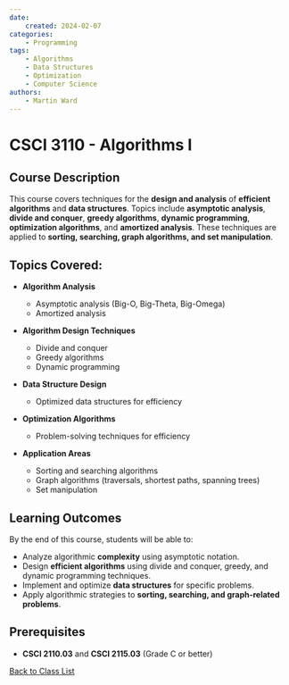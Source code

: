 ```yaml
---
date:
    created: 2024-02-07
categories:
    - Programming
tags:
    - Algorithms
    - Data Structures
    - Optimization
    - Computer Science
authors:
    - Martin Ward
---
```


# CSCI 3110 - Algorithms I

## Course Description
This course covers techniques for the **design and analysis** of **efficient algorithms** and **data structures**. Topics include **asymptotic analysis**, **divide and conquer**, **greedy algorithms**, **dynamic programming**, **optimization algorithms**, and **amortized analysis**. These techniques are applied to **sorting, searching, graph algorithms, and set manipulation**.

## Topics Covered:
- **Algorithm Analysis**
  - Asymptotic analysis (Big-O, Big-Theta, Big-Omega)
  - Amortized analysis  

- **Algorithm Design Techniques**
  - Divide and conquer  
  - Greedy algorithms  
  - Dynamic programming  

- **Data Structure Design**
  - Optimized data structures for efficiency  

- **Optimization Algorithms**
  - Problem-solving techniques for efficiency  

- **Application Areas**
  - Sorting and searching algorithms  
  - Graph algorithms (traversals, shortest paths, spanning trees)  
  - Set manipulation  

## Learning Outcomes
By the end of this course, students will be able to:
- Analyze algorithmic **complexity** using asymptotic notation.
- Design **efficient algorithms** using divide and conquer, greedy, and dynamic programming techniques.
- Implement and optimize **data structures** for specific problems.
- Apply algorithmic strategies to **sorting, searching, and graph-related problems**.

## Prerequisites
- **CSCI 2110.03** and **CSCI 2115.03** (Grade C or better)

[Back to Class List ](../index.md)